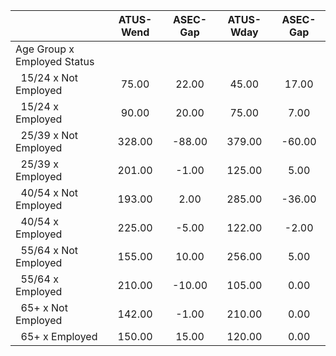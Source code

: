 
|                      |    ATUS-Wend |     ASEC-Gap |    ATUS-Wday |     ASEC-Gap |
| -------------------- | :----------: | :----------: | :----------: | :----------: |
| Age Group x Employed Status |              |              |              |              |
| &nbsp;&nbsp;15/24 x Not Employed |        75.00 |        22.00 |        45.00 |        17.00 |
| &nbsp;&nbsp;15/24 x Employed |        90.00 |        20.00 |        75.00 |         7.00 |
| &nbsp;&nbsp;25/39 x Not Employed |       328.00 |       -88.00 |       379.00 |       -60.00 |
| &nbsp;&nbsp;25/39 x Employed |       201.00 |        -1.00 |       125.00 |         5.00 |
| &nbsp;&nbsp;40/54 x Not Employed |       193.00 |         2.00 |       285.00 |       -36.00 |
| &nbsp;&nbsp;40/54 x Employed |       225.00 |        -5.00 |       122.00 |        -2.00 |
| &nbsp;&nbsp;55/64 x Not Employed |       155.00 |        10.00 |       256.00 |         5.00 |
| &nbsp;&nbsp;55/64 x Employed |       210.00 |       -10.00 |       105.00 |         0.00 |
| &nbsp;&nbsp;65+ x Not Employed |       142.00 |        -1.00 |       210.00 |         0.00 |
| &nbsp;&nbsp;65+ x Employed |       150.00 |        15.00 |       120.00 |         0.00 |

